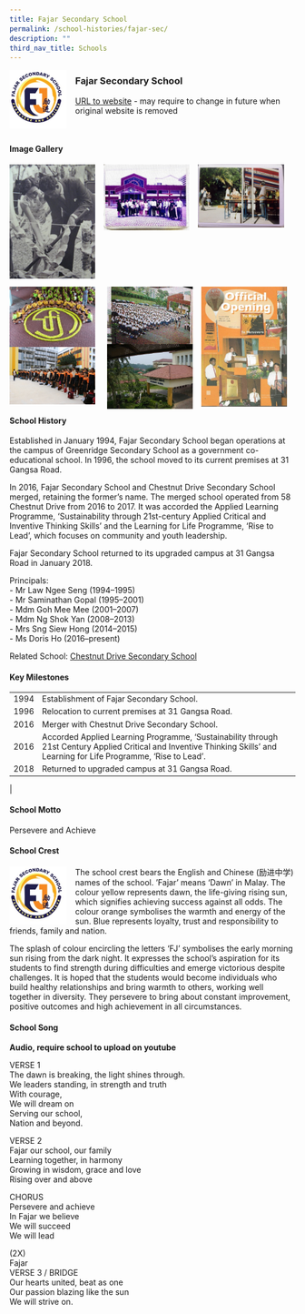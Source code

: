 ```yaml
---
title: Fajar Secondary School
permalink: /school-histories/fajar-sec/
description: ""
third_nav_title: Schools
---
```

<img src="/images/fajarsec1.jpg" style="width:20%;margin-right:15px;" align = "left">

### **Fajar Secondary School**
[URL to website](https://fajarsec.moe.edu.sg/) - may require to change in future when original website is removed

<br clear="left">

#### **Image Gallery**

<p><a href="https://staging.d1yxymztqoj7qn.amplifyapp.com/images/fajarsec2.jpg">  
<img src="/images/fajarsec2.jpg" style="width:30%;margin-right:15px;" align = "left">
</a></p>

<p><a href="https://staging.d1yxymztqoj7qn.amplifyapp.com/images/fajarsec3.jpg">  
<img src="/images/fajarsec3.jpg" style="width:30%;margin-right:15px;" align = "left">
</a></p>

<p><a href="https://staging.d1yxymztqoj7qn.amplifyapp.com/images/fajarsec4.jpg">  
<img src="/images/fajarsec4.jpg" style="width:30%;margin-right:15px;" align = "left">
</a></p>

<br clear="left">

<p><a href="https://staging.d1yxymztqoj7qn.amplifyapp.com/images/fajarsec5.jpg">  
<img src="/images/fajarsec5.jpg" style="width:30%;margin-right:15px;" align = "left">
</a></p>

<p><a href="https://staging.d1yxymztqoj7qn.amplifyapp.com/images/fajarsec6.jpg">  
<img src="/images/fajarsec6.jpg" style="width:30%;margin-right:15px;" align = "right">
</a></p>

<p><a href="https://staging.d1yxymztqoj7qn.amplifyapp.com/images/fajarsec7.jpg">  
<img src="/images/fajarsec7.jpg" style="width:30%;margin-right:15px;" align = "right">
</a></p>

<p><a href="https://staging.d1yxymztqoj7qn.amplifyapp.com/images/fajarsec8.jpg">  
<img src="/images/fajarsec8.jpg" style="width:30%;margin-right:15px;" align = "right">
</a></p>

<p><a href="https://staging.d1yxymztqoj7qn.amplifyapp.com/images/fajarsec9.jpg">  
<img src="/images/fajarsec9.jpg" style="width:30%;margin-right:15px;" align = "left">
</a></p>

<br clear="left">

#### **School History**
Established in January 1994, Fajar Secondary School began operations at the campus of Greenridge Secondary School as a government co-educational school. In 1996, the school moved to its current premises at 31 Gangsa Road.

In 2016, Fajar Secondary School and Chestnut Drive Secondary School merged, retaining the former’s name. The merged school operated from 58 Chestnut Drive from 2016 to 2017. It was accorded the Applied Learning Programme, ‘Sustainability through 21st-century Applied Critical and Inventive Thinking Skills’ and the Learning for Life Programme, ‘Rise to Lead’, which focuses on community and youth leadership.

Fajar Secondary School returned to its upgraded campus at 31 Gangsa Road in January 2018.

Principals:<br>
\- Mr Law Ngee Seng (1994–1995)<br>
\- Mr Saminathan Gopal (1995–2001)<br>
\- Mdm Goh Mee Mee (2001–2007)<br>
\- Mdm Ng Shok Yan (2008–2013)<br>
\- Mrs Sng Siew Hong (2014–2015)<br>
\- Ms Doris Ho (2016–present)

Related School: [Chestnut Drive Secondary School](https://staging.d1yxymztqoj7qn.amplifyapp.com/school-histories/chestnut-drive-sec/)

#### **Key Milestones**

|  |  |
|:---:|---|
| 1994 | Establishment of Fajar Secondary School. |
| 1996 | Relocation to current premises at 31 Gangsa Road. |
| 2016 | Merger with Chestnut Drive Secondary School. |
| 2016 | Accorded Applied Learning Programme, ‘Sustainability through 21st Century Applied Critical and Inventive Thinking Skills’ and Learning for Life Programme, ‘Rise to Lead’. |
| 2018 | Returned to upgraded campus at 31 Gangsa Road. |
|

#### **School Motto**
Persevere and Achieve

#### **School Crest**
<img src="/images/fajarsec1.jpg" style="width:20%;margin-right:15px;" align = "left">

The school crest bears the English and Chinese (励进中学) names of the school. ’Fajar’ means ‘Dawn’ in Malay. The colour yellow represents dawn, the life-giving rising sun, which signifies achieving success against all odds. The colour orange symbolises the warmth and energy of the sun. Blue represents loyalty, trust and responsibility to friends, family and nation.

The splash of colour encircling the letters ‘FJ’ symbolises the early morning sun rising from the dark night. It expresses the school’s aspiration for its students to find strength during difficulties and emerge victorious despite challenges. It is hoped that the students would become individuals who build healthy relationships and bring warmth to others, working well together in diversity. They persevere to bring about constant improvement, positive outcomes and high achievement in all circumstances.

#### **School Song**
**Audio, require school to upload on youtube**

VERSE 1<br>
The dawn is breaking, the light shines through.<br>
We leaders standing, in strength and truth<br>
With courage,<br>
We will dream on<br>
Serving our school,<br>
Nation and beyond.

VERSE 2<br>
Fajar our school, our family<br>
Learning together, in harmony<br>
Growing in wisdom, grace and love<br>
Rising over and above

CHORUS<br>
Persevere and achieve<br>
In Fajar we believe<br>
We will succeed<br>
We will lead

(2X)<br>
Fajar<br>
VERSE 3 / BRIDGE<br>
Our hearts united, beat as one<br>
Our passion blazing like the sun<br>
We will strive on.